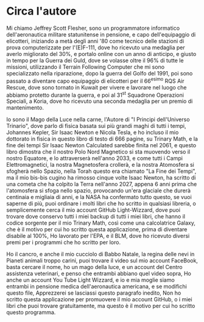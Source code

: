 # Circa l'autore

Mi chiamo Jeffrey Scott Flesher, sono un programmatore informatico dell'aeronautica militare statunitense in pensione,
e capo dell'equipaggio di elicotteri,
iniziando a metà degli anni '80 come tecnico delle stazioni di prova computerizzate per l'(E)F-111,
dove ho ricevuto una medaglia per averlo migliorato del 30%,
e portalo online con un anno di anticipo,
e giusto in tempo per la Guerra dei Guld,
dove se volasse oltre il 96% di tutte le missioni,
utilizzando il Terrain Following Computer che mi sono specializzato nella riparazione,
dopo la guerra del Golfo del 1991,
poi sono passato a diventare capo equipaggio di elicotteri per il 66<sup>esimo</sup> RQS Air Rescue,
dove sono tornato in Kuwait per vivere e lavorare nel luogo che abbiamo protetto durante la guerra,
e poi al 31<sup>st</sup> Squadrone Operazioni Speciali,
a Koria, dove ho ricevuto una seconda medaglia per un premio di mantenimento.

Io sono il Mago della Luce nella carne,
l'Autore di "I Principi dell'Universo Trinario",
dove parlo di fisica basata sui più grandi maghi di tutti i tempi,
Johannes Kepler, Sir Isaac Newton e Nicola Tesla,
e ho incluso il mio dottorato in fisica in questo libro di testo di 666 pagine,
su Trinary Math, e la fine dei tempi Sir Isaac Newton Calculated sarebbe finita nel 2061,
e questo libro dimostra che il nostro Polo Nord Magnetico si sta muovendo verso il nostro Equatore,
e lo attraverserà nell'anno 2033,
e come tutti i Campi Elettromagnetici,
la nostra Magnetosfera crollerà,
e la nostra Atomosfera si sfogherà nello Spazio,
nella Torah questo era chiamato "La Fine dei Tempi",
ma il mio bis-bis cugino ha rimosso cinque volte Isaac Newton,
ha scritto di una cometa che ha colpito la Terra nell'anno 2027,
appena 6 anni prima che l'atomosfera si sfoga nello spazio,
provocando un'era glaciale che durerà centinaia e migliaia di anni,
e la NASA ha confermato tutto questo,
se vuoi saperne di più,
puoi ordinare i molti libri che ho scritto in qualsiasi libreria,
o semplicemente cerca il mio account GitHub Light-Wizzard,
dove puoi trovare dove conservo tutti i miei backup di tutti i miei libri,
che hanno il codice sorgente per il mio Trinary Math,
così come una calcolatrice Galaxy,
che è il motivo per cui ho scritto questa applicazione,
prima di diventare disabile al 100%,
Ho lavorato per l'EPA, e il BLM,
dove ho ricevuto diversi premi per i programmi che ho scritto per loro.

Ho il cancro, e anche il mio cucciolo di Babbo Natale,
la regina delle nevi in ​​Pianeti animali troppo carini,
puoi trovare il video sul mio account FaceBook,
basta cercare il nome, ho un mago della luce,
e un account del Centro assistenza veterinari,
e penso che entrambi abbiano quel video sopra,
Ho anche un account You Tube Light Wizzard,
e io e mia moglie siamo entrambi in pensione medica dell'aeronautica americana,
e se modifichi questo file,
Apprezzerei se lasciassi questo paragrafo inedito,
Non ho scritto questa applicazione per promuovere il mio account GitHub,
o i miei libri che puoi trovare gratuitamente,
ma questo è il motivo per cui ho scritto questo programma.